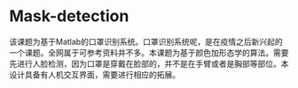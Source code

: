 # Mask-detection
该课题为基于Matlab的口罩识别系统。口罩识别系统呢，是在疫情之后新兴起的一个课题。全网属于可参考资料并不多。本课题为基于颜色加形态学的算法。需要先进行人脸检测，因为口罩是穿戴在脸部的，并不是在手臂或者是胸部等部位。本设计具备有人机交互界面，需要进行相应的拓展。

